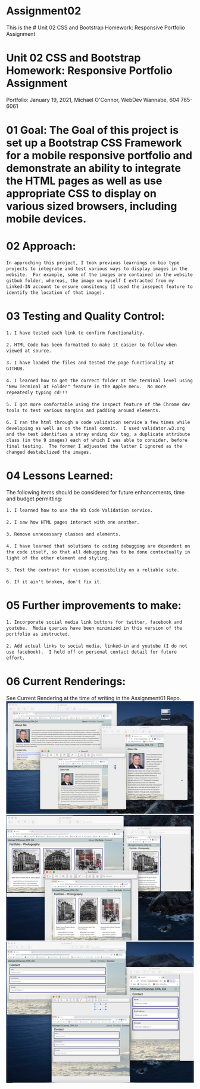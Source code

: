 # Assignment02
This is the # Unit 02 CSS and Bootstrap Homework: Responsive Portfolio Assignment

# Unit 02 CSS and Bootstrap Homework: Responsive Portfolio Assignment

Portfolio: January 19, 2021, Michael O'Connor, WebDev Wannabe, 604 765-6061

# 01 Goal: The Goal of this project is set up a Bootstrap CSS Framework for a mobile responsive portfolio and demonstrate an ability to integrate the HTML pages as well as use appropriate CSS to display on various sized browsers, including mobile devices.

# 02 Approach:

    In approching this project, I took previous learnings on bio type projects to integrate and test various ways to display images in the website.  For example, some of the images are contained in the website gitbub folder, whereas, the image on myself I extracted from my Linked-IN account to ensure consitency (I used the insepect feature to identify the location of that image).


# 03 Testing and Quality Control:

    1. I have tested each link to confirm functionality.

    2. HTML Code has been formatted to make it easier to follow when viewed at source.

    3. I have loaded the files and tested the page functionality at GITHUB.

    4. I learned how to get the correct folder at the terminal level using "New Terminal at Folder" feature in the Apple menu.  No more repeatedly typing cd!!!

    5. I got more comfortable using the inspect feature of the Chrome dev tools to test various margins and padding around elements.

    6. I ran the html through a code validation service a few times while developing as well as on the final commit.  I used validator.w3.org and the test identifies a stray ending div tag, a duplicate attribute class (in the 9 images) each of which I was able to consider, before final testing.  The former I adjuested the latter I ignored as the changed destabilized the images.


# 04 Lessons Learned:

The following items should be considered for future enhancements, time and budget permitting:

    1. I learned how to use the W3 Code Validation service.

    2. I saw how HTML pages interact with one another.

    3. Remove unnecessary classes and elements.

    4. I have learned that solutions to coding debugging are dependent on the code itself, so that all debugging has to be done contextually in light of the other element and styling.

    5. Test the contrast for vision accessibility on a reliable site.

    6. If it ain't broken, don't fix it.


# 05 Further improvements to make:

    1. Incorporate social media link buttons for twitter, facebook and youtube.  Media queries have been minimized in this version of the portfolio as instructed.

    2. Add actual links to social media, linked-in and youtube (I do not use facebook).  I held off on personal contact detail for future effort.


# 06 Current Renderings:

See Current Rendering at the time of writing in the Assignment01 Repo. 
![alt text](FinalRenderings/About.png) 
![alt text](FinalRenderings/Portfolio.png) 
![alt text](FinalRenderings/Contact.png) 